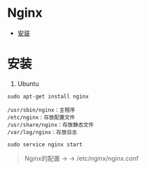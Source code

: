 # Nginx

* [安装](#安装)

# 安装
1. Ubuntu
```
sudo apt-get install nginx

/usr/sbin/nginx：主程序
/etc/nginx：存放配置文件
/usr/share/nginx：存放静态文件
/var/log/nginx：存放日志

sudo service nginx start
```
> Nginx的配置 → → /etc/nginx/nginx.conf

